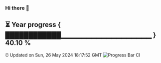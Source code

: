 ### Hi there 👋
⏳ Year progress { ████████████▁▁▁▁▁▁▁▁▁▁▁▁▁▁▁▁▁▁ } 40.10 %
---
⏰ Updated on Sun, 26 May 2024 18:17:52 GMT
![Progress Bar CI](https://github.com/liununu/liununu/workflows/Progress%20Bar%20CI/badge.svg)
